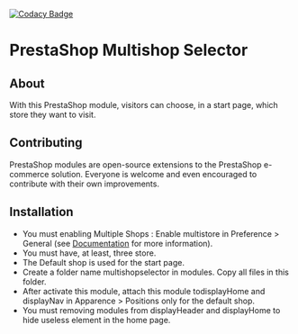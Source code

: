 [![Codacy Badge](https://api.codacy.com/project/badge/Grade/a6f1281c2c1c4355bf331fa728dd5b19)](https://www.codacy.com/app/VirtuoWorks/prestashop-multishopselector?utm_source=github.com&amp;utm_medium=referral&amp;utm_content=VirtuoWorks/prestashop-multishopselector&amp;utm_campaign=Badge_Grade)

# PrestaShop Multishop Selector

## About
With this PrestaShop module, visitors can choose, in a start page, which store they want to visit.

## Contributing
PrestaShop modules are open-source extensions to the PrestaShop e-commerce solution. Everyone is welcome and even encouraged to contribute with their own improvements.

## Installation
- You must enabling Multiple Shops : Enable multistore in Preference > General (see [Documentation](http://doc.prestashop.com/display/PS16/Managing+Multiple+Shops) for more information).
- You must have, at least, three store.
- The Default shop is used for the start page.
- Create a folder name multishopselector in modules. Copy all files in this folder.
- After activate this module, attach this module todisplayHome and displayNav in Apparence > Positions only for the default shop.
- You must removing modules from displayHeader and displayHome to hide useless element in the home page.
